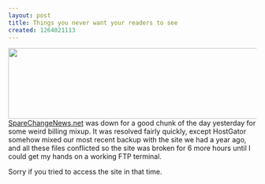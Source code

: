 ```yaml
---
layout: post
title: Things you never want your readers to see
created: 1264021113
---
```

<span class="inline inline-center"><img src="http://morisy.com/files/images/suspended.preview.jpg" alt="" title=""  class="image image-preview " width="640" height="144" /></span>
<a href="http://www.SpareChangeNews.net">SpareChangeNews.net</a> was down for a good chunk of the day yesterday for some weird billing mixup. It was resolved fairly quickly, except HostGator somehow mixed our most recent backup with the site we had a year ago, and all these files conflicted so the site was broken for 6 more hours until I could get my hands on a working FTP terminal.

Sorry if you tried to access the site in that time.
